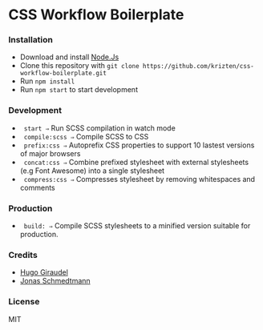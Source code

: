 # CSS Workflow Boilerplate

### Installation
- Download and install [Node.Js](https://nodejs.org/en/download/)
- Clone this repository with ```git clone https://github.com/krizten/css-workflow-boilerplate.git```
- Run ```npm install```
- Run ```npm start``` to start development

### Development
- ``` start ⇒``` Run SCSS compilation in watch mode
- ``` compile:scss ⇒``` Compile SCSS to CSS
- ``` prefix:css ⇒``` Autoprefix CSS properties to support 10 lastest versions of major browsers
- ``` concat:css ⇒``` Combine prefixed stylesheet with external stylesheets (e.g Font Awesome) into a single stylesheet
- ``` compress:css ⇒``` Compresses stylesheet by removing whitespaces and comments

### Production 
- ``` build: ⇒``` Compile SCSS stylesheets to a minified version suitable for production. 

### Credits
  - [Hugo Giraudel](https://github.com/HugoGiraudel/sass-boilerplate) 
  - [Jonas Schmedtmann](https://github.com/jonasschmedtmann/advanced-css-course)

### License
MIT
